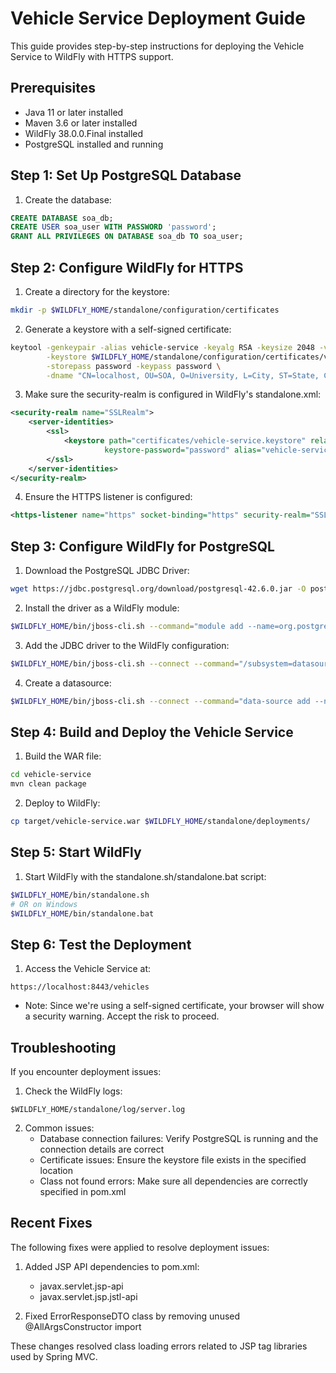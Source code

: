 # Vehicle Service Deployment Guide

This guide provides step-by-step instructions for deploying the Vehicle Service to WildFly with HTTPS support.

## Prerequisites

- Java 11 or later installed
- Maven 3.6 or later installed
- WildFly 38.0.0.Final installed
- PostgreSQL installed and running

## Step 1: Set Up PostgreSQL Database

1. Create the database:
```sql
CREATE DATABASE soa_db;
CREATE USER soa_user WITH PASSWORD 'password';
GRANT ALL PRIVILEGES ON DATABASE soa_db TO soa_user;
```

## Step 2: Configure WildFly for HTTPS

1. Create a directory for the keystore:
```bash
mkdir -p $WILDFLY_HOME/standalone/configuration/certificates
```

2. Generate a keystore with a self-signed certificate:
```bash
keytool -genkeypair -alias vehicle-service -keyalg RSA -keysize 2048 -validity 365 \
        -keystore $WILDFLY_HOME/standalone/configuration/certificates/vehicle-service.keystore \
        -storepass password -keypass password \
        -dname "CN=localhost, OU=SOA, O=University, L=City, ST=State, C=RU"
```

3. Make sure the security-realm is configured in WildFly's standalone.xml:
```xml
<security-realm name="SSLRealm">
    <server-identities>
        <ssl>
            <keystore path="certificates/vehicle-service.keystore" relative-to="jboss.server.config.dir" 
                     keystore-password="password" alias="vehicle-service" key-password="password"/>
        </ssl>
    </server-identities>
</security-realm>
```

4. Ensure the HTTPS listener is configured:
```xml
<https-listener name="https" socket-binding="https" security-realm="SSLRealm" enable-http2="true"/>
```

## Step 3: Configure WildFly for PostgreSQL

1. Download the PostgreSQL JDBC Driver:
```bash
wget https://jdbc.postgresql.org/download/postgresql-42.6.0.jar -O postgresql.jar
```

2. Install the driver as a WildFly module:
```bash
$WILDFLY_HOME/bin/jboss-cli.sh --command="module add --name=org.postgresql --resources=postgresql.jar --dependencies=javax.api,javax.transaction.api"
```

3. Add the JDBC driver to the WildFly configuration:
```bash
$WILDFLY_HOME/bin/jboss-cli.sh --connect --command="/subsystem=datasources/jdbc-driver=postgresql:add(driver-name=postgresql,driver-module-name=org.postgresql,driver-xa-datasource-class-name=org.postgresql.xa.PGXADataSource)"
```

4. Create a datasource:
```bash
$WILDFLY_HOME/bin/jboss-cli.sh --connect --command="data-source add --name=VehicleServiceDS --jndi-name=java:/VehicleServiceDS --driver-name=postgresql --connection-url=jdbc:postgresql://localhost:5432/soa_db --user-name=soa_user --password=password --min-pool-size=5 --max-pool-size=20"
```

## Step 4: Build and Deploy the Vehicle Service

1. Build the WAR file:
```bash
cd vehicle-service
mvn clean package
```

2. Deploy to WildFly:
```bash
cp target/vehicle-service.war $WILDFLY_HOME/standalone/deployments/
```

## Step 5: Start WildFly

1. Start WildFly with the standalone.sh/standalone.bat script:
```bash
$WILDFLY_HOME/bin/standalone.sh
# OR on Windows
$WILDFLY_HOME/bin/standalone.bat
```

## Step 6: Test the Deployment

1. Access the Vehicle Service at:
```
https://localhost:8443/vehicles
```
   - Note: Since we're using a self-signed certificate, your browser will show a security warning. Accept the risk to proceed.

## Troubleshooting

If you encounter deployment issues:

1. Check the WildFly logs:
```
$WILDFLY_HOME/standalone/log/server.log
```

2. Common issues:
   - Database connection failures: Verify PostgreSQL is running and the connection details are correct
   - Certificate issues: Ensure the keystore file exists in the specified location
   - Class not found errors: Make sure all dependencies are correctly specified in pom.xml

## Recent Fixes

The following fixes were applied to resolve deployment issues:

1. Added JSP API dependencies to pom.xml:
   - javax.servlet.jsp-api
   - javax.servlet.jsp.jstl-api

2. Fixed ErrorResponseDTO class by removing unused @AllArgsConstructor import

These changes resolved class loading errors related to JSP tag libraries used by Spring MVC.